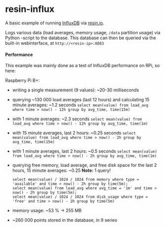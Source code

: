 resin-influx
============

A basic example of running [InfluxDB](https://influxdata.com/time-series-platform/influxdb/) via [resin.io](https://resin.io).

Logs various data (load averages, memory usage, `/data` partition usage) via Python -script to the database.
This database can then be queried via the built-in webinterface, at `http://<resin-ip>:8083`


#### Performance
This example was mainly done as a test of InfluxDB performance on RPi, so here:

Raspberry Pi B+:
- writing a single measurement (9 values): ~20-30 milliseconds

- querying ~130 000 load averages (last 12 hours) and calculating 15 minute averages: ~1.2 seconds
    `select mean(value) from load_avg where time > now() - 12h group by avg_time, time(15m)`

- with 1 minute averages: ~2.3 seconds
    `select mean(value) from load_avg where time > now() - 12h group by avg_time, time(1m)`

- with 15 minute averages, last 2 hours: ~0.25 seconds
    `select mean(value) from load_avg where time > now() - 2h group by avg_time, time(15m)`

- with 1 minute averages, last 2 hours: ~0.5 seconds
    `select mean(value) from load_avg where time > now() - 2h group by avg_time, time(1m)`

- querying free memory, load average, and free disk space for the last 2 hours, 15 minute averages: ~0.25
    **Note:** 1 query!
    ```
    select mean(value) / 1024 / 1024 from memory where type = 'available' and time > now() - 2h group by time(5m);
    select mean(value) from load_avg where avg_time = '1m' and time > now() - 2h group by time(5m);
    select mean(value) / 1024 / 1024 from disk_usage where type = 'free' and time > now() - 2h group by time(5m)
    ```

- memory usage: ~53 % -> 255 MB
- ~260 000 points stored in the database, in 9 series
